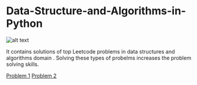 # Data-Structure-and-Algorithms-in-Python

![alt text](https://upload.wikimedia.org/wikipedia/commons/thumb/0/0a/LeetCode_Logo_black_with_text.svg/1280px-LeetCode_Logo_black_with_text.svg.png)

It contains solutions of top Leetcode problems in data structures and algorithms domain . Solving these types of probelms increases the problem solving skills.


<a href="https://leetcode.com/problems/binary-tree-postorder-traversal/description/">Problem 1</a>
<a href="https://leetcode.com/problems/sqrtx/description/">Problem 2</a>
